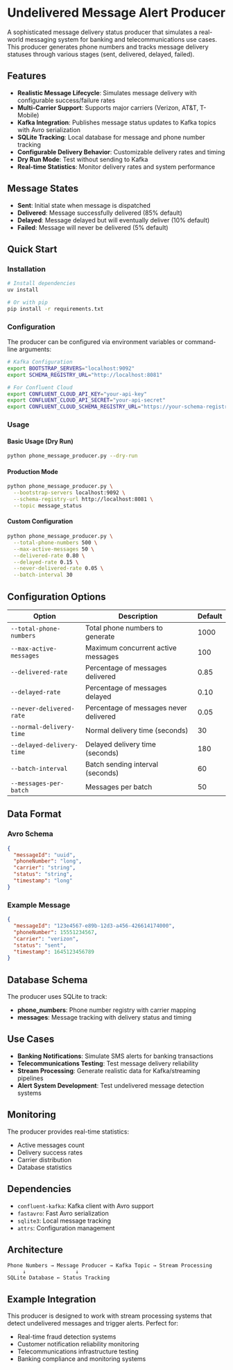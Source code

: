 # Undelivered Message Alert Producer

A sophisticated message delivery status producer that simulates a real-world messaging system for banking and telecommunications use cases. This producer generates phone numbers and tracks message delivery statuses through various stages (sent, delivered, delayed, failed).

## Features

- **Realistic Message Lifecycle**: Simulates message delivery with configurable success/failure rates
- **Multi-Carrier Support**: Supports major carriers (Verizon, AT&T, T-Mobile)
- **Kafka Integration**: Publishes message status updates to Kafka topics with Avro serialization
- **SQLite Tracking**: Local database for message and phone number tracking
- **Configurable Delivery Behavior**: Customizable delivery rates and timing
- **Dry Run Mode**: Test without sending to Kafka
- **Real-time Statistics**: Monitor delivery rates and system performance

## Message States

- **Sent**: Initial state when message is dispatched
- **Delivered**: Message successfully delivered (85% default)
- **Delayed**: Message delayed but will eventually deliver (10% default)
- **Failed**: Message will never be delivered (5% default)

## Quick Start

### Installation

```bash
# Install dependencies
uv install

# Or with pip
pip install -r requirements.txt
```

### Configuration

The producer can be configured via environment variables or command-line arguments:

```bash
# Kafka Configuration
export BOOTSTRAP_SERVERS="localhost:9092"
export SCHEMA_REGISTRY_URL="http://localhost:8081"

# For Confluent Cloud
export CONFLUENT_CLOUD_API_KEY="your-api-key"
export CONFLUENT_CLOUD_API_SECRET="your-api-secret"
export CONFLUENT_CLOUD_SCHEMA_REGISTRY_URL="https://your-schema-registry.com"
```

### Usage

#### Basic Usage (Dry Run)
```bash
python phone_message_producer.py --dry-run
```

#### Production Mode
```bash
python phone_message_producer.py \
  --bootstrap-servers localhost:9092 \
  --schema-registry-url http://localhost:8081 \
  --topic message_status
```

#### Custom Configuration
```bash
python phone_message_producer.py \
  --total-phone-numbers 500 \
  --max-active-messages 50 \
  --delivered-rate 0.80 \
  --delayed-rate 0.15 \
  --never-delivered-rate 0.05 \
  --batch-interval 30
```

## Configuration Options

| Option | Description | Default |
|--------|-------------|---------|
| `--total-phone-numbers` | Total phone numbers to generate | 1000 |
| `--max-active-messages` | Maximum concurrent active messages | 100 |
| `--delivered-rate` | Percentage of messages delivered | 0.85 |
| `--delayed-rate` | Percentage of messages delayed | 0.10 |
| `--never-delivered-rate` | Percentage of messages never delivered | 0.05 |
| `--normal-delivery-time` | Normal delivery time (seconds) | 30 |
| `--delayed-delivery-time` | Delayed delivery time (seconds) | 180 |
| `--batch-interval` | Batch sending interval (seconds) | 60 |
| `--messages-per-batch` | Messages per batch | 50 |

## Data Format

### Avro Schema
```json
{
  "messageId": "uuid",
  "phoneNumber": "long",
  "carrier": "string",
  "status": "string",
  "timestamp": "long"
}
```

### Example Message
```json
{
  "messageId": "123e4567-e89b-12d3-a456-426614174000",
  "phoneNumber": 15551234567,
  "carrier": "verizon",
  "status": "sent",
  "timestamp": 1645123456789
}
```

## Database Schema

The producer uses SQLite to track:
- **phone_numbers**: Phone number registry with carrier mapping
- **messages**: Message tracking with delivery status and timing

## Use Cases

- **Banking Notifications**: Simulate SMS alerts for banking transactions
- **Telecommunications Testing**: Test message delivery reliability
- **Stream Processing**: Generate realistic data for Kafka/streaming pipelines
- **Alert System Development**: Test undelivered message detection systems

## Monitoring

The producer provides real-time statistics:
- Active messages count
- Delivery success rates
- Carrier distribution
- Database statistics

## Dependencies

- `confluent-kafka`: Kafka client with Avro support
- `fastavro`: Fast Avro serialization
- `sqlite3`: Local message tracking
- `attrs`: Configuration management

## Architecture

```
Phone Numbers → Message Producer → Kafka Topic → Stream Processing
     ↓                ↓
SQLite Database ← Status Tracking
```

## Example Integration

This producer is designed to work with stream processing systems that detect undelivered messages and trigger alerts. Perfect for:

- Real-time fraud detection systems
- Customer notification reliability monitoring
- Telecommunications infrastructure testing
- Banking compliance and monitoring systems
